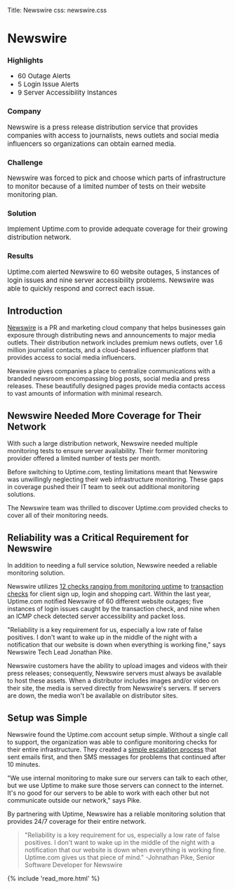 Title: Newswire
css: newswire.css

<div class="container-fluid body-container body-container__homepage">
  <div class="row-fluid-wrapper">
    <div class="row-fluid">
      <div class="span12 widget-span widget-type-cell " style="" data-widget-type="cell" data-x="0" data-w="12">
        <div class="row-fluid-wrapper row-depth-1 row-number-1 dnd-section dnd_area-row-0-padding">
          <div class="row-fluid ">
            <div class="span3 widget-span widget-type-cell dnd-column" style="" data-widget-type="cell" data-x="0" data-w="3">
              <div class="row-fluid-wrapper row-depth-1 row-number-2 dnd-row">
                <div class="row-fluid ">
                  <div class="span12 widget-span widget-type-custom_widget dnd-module" style="" data-widget-type="custom_widget" data-x="0" data-w="12">
                    <div id="hs_cos_wrapper_dnd_area-module-2" class="hs_cos_wrapper hs_cos_wrapper_widget hs_cos_wrapper_type_module widget-type-space" style="" data-hs-cos-general-type="widget" data-hs-cos-type="module"><span class="hs-horizontal-spacer"></span></div>
                  </div>
                  <!--end widget-span -->
                </div>
                <!--end row-->
              </div>
              <!--end row-wrapper -->
            </div>
            <!--end widget-span -->
            <div class="span6 widget-span widget-type-custom_widget dnd-module" style="" data-widget-type="custom_widget" data-x="3" data-w="6">
              <div id="hs_cos_wrapper_dnd_area-module-3" class="hs_cos_wrapper hs_cos_wrapper_widget hs_cos_wrapper_type_module" style="" data-hs-cos-general-type="widget" data-hs-cos-type="module">
                <h1 id="" class="atmc-headline-01 atmc-headline-01-primary text-left  sr-invisible fadeInBottom " data-sr-id="4" style="visibility: visible; opacity: 1; transform: matrix3d(1, 0, 0, 0, 0, 1, 0, 0, 0, 0, 1, 0, 0, 0, 0, 1); transition: opacity 0.5s cubic-bezier(0.5, 0, 0, 1) 0s, transform 0.5s cubic-bezier(0.5, 0, 0, 1) 0s;"><strong>Newswire</strong></h1>
              </div>
            </div>
            <!--end widget-span -->
          </div>
          <!--end row-->
        </div>
        <!--end row-wrapper -->
        <div class="row-fluid-wrapper row-depth-1 row-number-3 dnd_area-row-1-padding dnd_area-row-1-vertical-alignment dnd-section">
          <div class="row-fluid ">
            <div class="span3 widget-span widget-type-cell dnd_area-column-4-vertical-alignment dnd-column" style="" data-widget-type="cell" data-x="0" data-w="3">
              <div class="row-fluid-wrapper row-depth-1 row-number-4 dnd-row">
                <div class="row-fluid ">
                  <div class="span12 widget-span widget-type-custom_widget dnd-module" style="" data-widget-type="custom_widget" data-x="0" data-w="12">
                    <div id="hs_cos_wrapper_widget_1634265070405" class="hs_cos_wrapper hs_cos_wrapper_widget hs_cos_wrapper_type_module widget-type-rich_text" style="" data-hs-cos-general-type="widget" data-hs-cos-type="module">
                      <span id="hs_cos_wrapper_widget_1634265070405_" class="hs_cos_wrapper hs_cos_wrapper_widget hs_cos_wrapper_type_rich_text" style="" data-hs-cos-general-type="widget" data-hs-cos-type="rich_text">
                        <div class="case-study-container mb-8">
                          <h3>Highlights</h3>
                          <ul>
                            <li><span style="font-size: 15px;">60 Outage Alerts</span></li>
                            <li><span style="font-size: 15px;">5 Login Issue Alerts</span></li>
                            <li><span style="font-size: 15px;">9 Server Accessibility Instances</span></li>
                          </ul>
                          <h3>Company</h3>
                          <p style="font-size: 15px;"><span>Newswire is a press release distribution service that provides companies with access to journalists, news outlets and social media influencers so organizations can obtain earned media.</span></p>
                          <h3>Challenge</h3>
                          <p style="font-size: 15px;"><span>Newswire was forced to pick and choose which parts of infrastructure to monitor because of a limited number of tests on their website monitoring plan.</span></p>
                          <h3>Solution</h3>
                          <p style="font-size: 15px;"><span>Implement Uptime.com to provide adequate coverage for their growing distribution network.</span></p>
                          <h3>Results</h3>
                          <p style="font-size: 15px;"><span>Uptime.com alerted Newswire to 60 website outages, 5 instances of login issues and nine server accessibility problems. Newswire was able to quickly respond and correct each issue.</span></p>
                        </div>
                      </span>
                    </div>
                  </div>
                  <!--end widget-span -->
                </div>
                <!--end row-->
              </div>
              <!--end row-wrapper -->
              <div class="row-fluid-wrapper row-depth-1 row-number-5 dnd-row">
                <div class="row-fluid ">
                  <div class="span12 widget-span widget-type-custom_widget dnd-module" style="" data-widget-type="custom_widget" data-x="0" data-w="12">
                    <div id="hs_cos_wrapper_dnd_area-module-5" class="hs_cos_wrapper hs_cos_wrapper_widget hs_cos_wrapper_type_module widget-type-space" style="" data-hs-cos-general-type="widget" data-hs-cos-type="module"><span class="hs-horizontal-spacer"></span></div>
                  </div>
                  <!--end widget-span -->
                </div>
                <!--end row-->
              </div>
              <!--end row-wrapper -->
            </div>
            <!--end widget-span -->
            <div class="span6 widget-span widget-type-cell dnd_area-column-6-vertical-alignment dnd-column" style="" data-widget-type="cell" data-x="3" data-w="6">
              <div class="row-fluid-wrapper row-depth-1 row-number-6 dnd-row">
                <div class="row-fluid ">
                  <div class="span12 widget-span widget-type-custom_widget dnd-module" style="" data-widget-type="custom_widget" data-x="0" data-w="12">
                    <div id="hs_cos_wrapper_dnd_area-module-8" class="hs_cos_wrapper hs_cos_wrapper_widget hs_cos_wrapper_type_module widget-type-rich_text" style="" data-hs-cos-general-type="widget" data-hs-cos-type="module">
                      <span id="hs_cos_wrapper_dnd_area-module-8_" class="hs_cos_wrapper hs_cos_wrapper_widget hs_cos_wrapper_type_rich_text" style="" data-hs-cos-general-type="widget" data-hs-cos-type="rich_text">
                        <div class="mb-8">
                          <h2>Introduction</h2>
                          <p><span><a href="https://www.newswire.com/" rel="noopener">Newswire</a> is a PR and marketing cloud company that helps businesses gain exposure through distributing news and announcements to major media outlets. Their distribution network includes premium news outlets, over 1.6 million journalist contacts, and a cloud-based influencer platform that provides access to social media influencers.</span></p>
                          <p><span>Newswire gives companies a place to centralize communications with a branded newsroom encompassing blog posts, social media and press releases. These beautifully designed pages provide media contacts access to vast amounts of information with minimal research.</span></p>
                          <h2>Newswire Needed More Coverage for Their Network</h2>
                          <p>With such a large distribution network, Newswire needed multiple monitoring tests to ensure server availability. Their former monitoring provider offered a limited number of tests per month.</p>
                          <p>Before switching to Uptime.com, testing limitations meant that Newswire was unwillingly neglecting their web infrastructure monitoring. These gaps in coverage pushed their IT team to seek out additional monitoring solutions.</p>
                          <p>The Newswire team was thrilled to discover Uptime.com provided checks to cover all of their monitoring needs.</p>
                          <h2>Reliability was a Critical Requirement for Newswire</h2>
                          <p>In addition to needing a full service solution, Newswire needed a reliable monitoring solution.</p>
                          <p>Newswire utilizes <a href="https://support.uptime.com/hc/en-us/articles/115002533889-Overview-of-Checks" rel="noopener">12 checks ranging from monitoring uptime</a> to <a href="https://support.uptime.com/hc/en-us/articles/360000984785-Synthetic-Monitoring-With-the-Uptime-com-Transaction-Check" rel="noopener">transaction checks</a> for client sign up, login and shopping cart. Within the last year, Uptime.com notified Newswire of 60 different website outages; five instances of login issues caught by the transaction check, and nine when an ICMP check detected server accessibility and packet loss.</p>
                          <p>"Reliability is a key requirement for us, especially a low rate of false positives. I don't want to wake up in the middle of the night with a notification that our website is down when everything is working fine," says Newswire Tech Lead Jonathan Pike.</p>
                          <p>Newswire customers have the ability to upload images and videos with their press releases; consequently, Newswire servers must always be available to host these assets. When a distributor includes images and/or video on their site, the media is served directly from Newswire's servers. If servers are down, the media won't be available on distributor sites.</p>
                          <h2>Setup was Simple</h2>
                          <p>Newswire found the Uptime.com account setup simple. Without a single call to support, the organization was able to configure monitoring checks for their entire infrastructure. They created a <a href="https://support.uptime.com/hc/en-us/articles/360005117559-Creating-Responsive-Escalations-for-Downtime-Alerting" rel="noopener">simple escalation process</a> that sent emails first, and then SMS messages for problems that continued after 10 minutes.</p>
                          <p>"We use internal monitoring to make sure our servers can talk to each other, but we use Uptime to make sure those servers can connect to the internet. It's no good for our servers to be able to work with each other but not communicate outside our network," says Pike.</p>
                          <p>By partnering with Uptime, Newswire has a reliable monitoring solution that provides 24/7 coverage for their entire network.</p>
                          <blockquote><span>"Reliability is a key requirement for us, especially a low rate of false positives. I don't want to wake up in the middle of the night with a notification that our website is down when everything is working fine. Uptime.com gives us that piece of mind."</span> -Johnathan Pike, <span>Senior Software Developer</span> for Newswire</blockquote>
                        </div>
                      </span>
                    </div>
                  </div>
                  <!--end widget-span -->
                </div>
                <!--end row-->
              </div>
              <!--end row-wrapper -->
            </div>
            <!--end widget-span -->
            {% include 'read_more.html' %}
            </div>
            <!--end widget-span -->
          </div>
          <!--end row-->
        </div>
        <!--end row-wrapper -->
      </div>
      <!--end widget-span -->
    </div>
  </div>
</div>